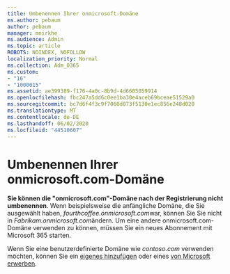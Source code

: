 ```yaml
---
title: Umbenennen Ihrer onmicrosoft-Domäne
ms.author: pebaum
author: pebaum
manager: mnirkhe
ms.audience: Admin
ms.topic: article
ROBOTS: NOINDEX, NOFOLLOW
localization_priority: Normal
ms.collection: Adm_O365
ms.custom:
- "16"
- "1000015"
ms.assetid: ae399389-f176-4a0c-8b9d-4d6605059914
ms.openlocfilehash: fbc247a5dd6c0ee1ba30e4aceb69bceae51529a0
ms.sourcegitcommit: bc7d6f4f3c9f7060d073f5130e1ec856e248d020
ms.translationtype: MT
ms.contentlocale: de-DE
ms.lasthandoff: 06/02/2020
ms.locfileid: "44510607"
---
```

# <a name="rename-your-onmicrosoftcom-domain"></a>Umbenennen Ihrer onmicrosoft.com-Domäne

 **Sie können die "onmicrosoft.com"-Domäne nach der Registrierung nicht umbenennen**. Wenn beispielsweise die anfängliche Domäne, die Sie ausgewählt haben, *fourthcoffee.onmicrosoft.com*war, können Sie Sie nicht in *Fabrikam.onmicrosoft.com*ändern. Um eine andere onmicrosoft.com-Domäne verwenden zu können, müssen Sie ein neues Abonnement mit Microsoft 365 starten.
  
Wenn Sie eine benutzerdefinierte Domäne wie *contoso.com* verwenden möchten, können Sie ein [eigenes hinzufügen](https://docs.microsoft.com/microsoft-365/admin/setup/add-domain) oder eines [von Microsoft erwerben](https://docs.microsoft.com/microsoft-365/admin/get-help-with-domains/buy-a-domain-name).
  